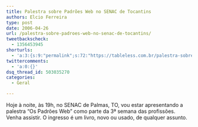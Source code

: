 ```yaml
---
title: Palestra sobre Padrões Web no SENAC de Tocantins
authors: Elcio Ferreira
type: post
date: 2006-04-26
url: /palestra-sobre-padroes-web-no-senac-de-tocantins/
tweetbackscheck:
  - 1356453945
shorturls:
  - 'a:3:{s:9:"permalink";s:72:"https://tableless.com.br/palestra-sobre-padroes-web-no-senac-de-tocantins";s:7:"tinyurl";s:26:"https://tinyurl.com/3qp84bx";s:4:"isgd";s:19:"https://is.gd/YbLOdB";}'
twittercomments:
  - 'a:0:{}'
dsq_thread_id: 503035270
categories:
  - Geral

---
```

Hoje à noite, às 19h, no SENAC de Palmas, TO, vou estar apresentando a palestra &#8220;Os Padrões Web&#8221; como parte da 3ª semana das profissões. Venha assistir. O ingresso é um livro, novo ou usado, de qualquer assunto.

 